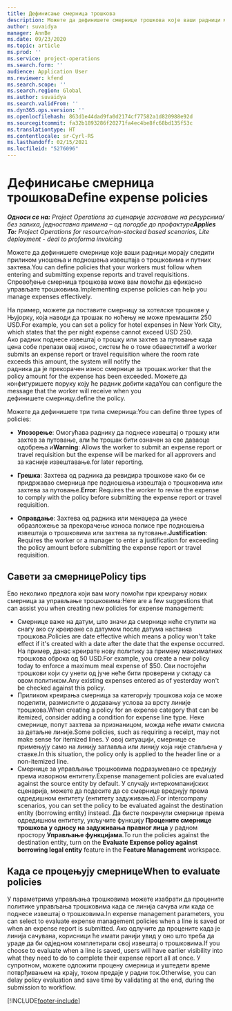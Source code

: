 ```yaml
---
title: Дефинисање смерница трошкова
description: Можете да дефинишете смернице трошкова које ваши радници морају следити приликом уношења и подношења извештаја о трошковима и путних захтева.
author: suvaidya
manager: AnnBe
ms.date: 09/23/2020
ms.topic: article
ms.prod: ''
ms.service: project-operations
ms.search.form: ''
audience: Application User
ms.reviewer: kfend
ms.search.scope: ''
ms.search.region: Global
ms.author: suvaidya
ms.search.validFrom: ''
ms.dyn365.ops.version: ''
ms.openlocfilehash: 863d1e44dad9fa0d2174cf77582a1d820988e92d
ms.sourcegitcommit: fa32b1893286f20271fa4ec4be8fc68bd135f53c
ms.translationtype: HT
ms.contentlocale: sr-Cyrl-RS
ms.lasthandoff: 02/15/2021
ms.locfileid: "5276096"
---
```

# <a name="define-expense-policies"></a><span data-ttu-id="c3995-103">Дефинисање смерница трошкова</span><span class="sxs-lookup"><span data-stu-id="c3995-103">Define expense policies</span></span>

<span data-ttu-id="c3995-104">_**Односи се на:** Project Operations за сценарије засноване на ресурсима/без залиха, једноставна примена – од погодбе до профактуре_</span><span class="sxs-lookup"><span data-stu-id="c3995-104">_**Applies To:** Project Operations for resource/non-stocked based scenarios, Lite deployment - deal to proforma invoicing_</span></span>

<span data-ttu-id="c3995-105">Можете да дефинишете смернице које ваши радници морају следити приликом уношења и подношења извештаја о трошковима и путних захтева.</span><span class="sxs-lookup"><span data-stu-id="c3995-105">You can define policies that your workers must follow when entering and submitting expense reports and travel requisitions.</span></span>         
<span data-ttu-id="c3995-106">Спровођење смерница трошкова може вам помоћи да ефикасно управљате трошковима.</span><span class="sxs-lookup"><span data-stu-id="c3995-106">Implementing expense policies can help you manage expenses effectively.</span></span>         

<span data-ttu-id="c3995-107">На пример, можете да поставите смерницу за хотелске трошкове у Њујорку, која наводи да трошак по ноћењу не може премашити 250 USD.</span><span class="sxs-lookup"><span data-stu-id="c3995-107">For example, you can set a policy for hotel expenses in New York City, which states that the per night expense cannot exceed USD 250.</span></span>       
<span data-ttu-id="c3995-108">Ако радник поднесе извештај о трошку или захтев за путовање када цена собе прелази овај износ, систем ће о томе обавестити</span><span class="sxs-lookup"><span data-stu-id="c3995-108">If a worker submits an expense report or travel requisition where the room rate exceeds this amount, the system will notify the</span></span>         
<span data-ttu-id="c3995-109">радника да је прекорачен износ смернице за трошак.</span><span class="sxs-lookup"><span data-stu-id="c3995-109">worker that the policy amount for the expense has been exceeded.</span></span> <span data-ttu-id="c3995-110">Можете да конфигуришете поруку коју ће радник добити када</span><span class="sxs-lookup"><span data-stu-id="c3995-110">You can configure the message that the worker will receive when you</span></span>        
<span data-ttu-id="c3995-111">дефинишете смерницу.</span><span class="sxs-lookup"><span data-stu-id="c3995-111">define the policy.</span></span>      
        
<span data-ttu-id="c3995-112">Можете да дефинишете три типа смерница:</span><span class="sxs-lookup"><span data-stu-id="c3995-112">You can define three types of policies:</span></span>         
        
- <span data-ttu-id="c3995-113">**Упозорење**: Омогућава раднику да поднесе извештај о трошку или захтев за путовање, али ће трошак бити означен за све даваоце одобрења и</span><span class="sxs-lookup"><span data-stu-id="c3995-113">**Warning**: Allows the worker to submit an expense report or travel requisition but the expense will be marked for all approvers and</span></span>         
  <span data-ttu-id="c3995-114">за касније извештавање.</span><span class="sxs-lookup"><span data-stu-id="c3995-114">for later reporting.</span></span>        

- <span data-ttu-id="c3995-115">**Грешка**: Захтева од радника да ревидира трошкове како би се придржавао смерница пре подношења извештаја о трошковима или захтева за путовање.</span><span class="sxs-lookup"><span data-stu-id="c3995-115">**Error**: Requires the worker to revise the expense to comply with the policy before submitting the expense report or travel requisition.</span></span>        
 
 - <span data-ttu-id="c3995-116">**Оправдање**: Захтева од радника или менаџера да унесе образложење за прекорачење износа полисе пре подношења извештаја о трошковима или захтева за путовање.</span><span class="sxs-lookup"><span data-stu-id="c3995-116">**Justification**: Requires the worker or a manager to enter a justification for exceeding the policy amount before submitting the expense report or travel requisition.</span></span>        

## <a name="policy-tips"></a><span data-ttu-id="c3995-117">Савети за смернице</span><span class="sxs-lookup"><span data-stu-id="c3995-117">Policy tips</span></span>
<span data-ttu-id="c3995-118">Ево неколико предлога који вам могу помоћи при креирању нових смерница за управљање трошковима:</span><span class="sxs-lookup"><span data-stu-id="c3995-118">Here are a few suggestions that can assist you when creating new policies for expense management:</span></span> 

- <span data-ttu-id="c3995-119">Смернице важе на датум, што значи да смернице неће ступити на снагу ако су креиране са датумом после датума настанка трошкова.</span><span class="sxs-lookup"><span data-stu-id="c3995-119">Policies are date effective which means a policy won't take effect if it's created with a date after the date that the expense occurred.</span></span> <span data-ttu-id="c3995-120">На пример, данас креирате нову политику за примену максималних трошкова оброка од 50 USD.</span><span class="sxs-lookup"><span data-stu-id="c3995-120">For example, you create a new policy today to enforce a maximum meal expense of $50.</span></span> <span data-ttu-id="c3995-121">Сви постојећи трошкови који су унети од јуче неће бити проверени у складу са овом политиком.</span><span class="sxs-lookup"><span data-stu-id="c3995-121">Any existing expenses entered as of yesterday won't be checked against this policy.</span></span>
- <span data-ttu-id="c3995-122">Приликом креирања смерница за категорију трошкова која се може поделити, размислите о додавању услова за врсту линије трошкова.</span><span class="sxs-lookup"><span data-stu-id="c3995-122">When creating a policy for an expense category that can be itemized, consider adding a condition for expense line type.</span></span> <span data-ttu-id="c3995-123">Неке смернице, попут захтева за признаницом, можда неће имати смисла за детаљне линије.</span><span class="sxs-lookup"><span data-stu-id="c3995-123">Some policies, such as requiring a receipt, may not make sense for itemized lines.</span></span> <span data-ttu-id="c3995-124">У овој ситуацији, смернице се примењују само на линију заглавља или линију која није стављена у ставке.</span><span class="sxs-lookup"><span data-stu-id="c3995-124">In this situation, the policy only is applied to the header line or a non-itemized line.</span></span> 
- <span data-ttu-id="c3995-125">Смернице за управљање трошковима подразумевано се вреднују према изворном ентитету.</span><span class="sxs-lookup"><span data-stu-id="c3995-125">Expense management policies are evaluated against the source entity by default.</span></span> <span data-ttu-id="c3995-126">У случају интеркомпанијских сценарија, можете да подесите да се смернице вреднују према одредишном ентитету (ентитету задуживања).</span><span class="sxs-lookup"><span data-stu-id="c3995-126">For intercompany scenarios, you can set the policy to be evaluated against the destination entity (borrowing entity) instead.</span></span> <span data-ttu-id="c3995-127">Да бисте покренули смернице према одредишном ентитету, укључите функцију **Процените смернице трошкова у односу на задуживања правног лица** у радном простору **Управљање функцијама**.</span><span class="sxs-lookup"><span data-stu-id="c3995-127">To run the policies against the destination entity, turn on the **Evaluate Expense policy against borrowing legal entity** feature in the **Feature Management** workspace.</span></span>

## <a name="when-to-evaluate-policies"></a><span data-ttu-id="c3995-128">Када се процењују смернице</span><span class="sxs-lookup"><span data-stu-id="c3995-128">When to evaluate policies</span></span>

<span data-ttu-id="c3995-129">У параметрима управљања трошковима можете изабрати да процените политике управљања трошковима када се линија сачува или када се поднесе извештај о трошковима.</span><span class="sxs-lookup"><span data-stu-id="c3995-129">In expense management parameters, you can select to evaluate expense management policies when a line is saved or when an expense report is submitted.</span></span> <span data-ttu-id="c3995-130">Ако одлучите да процените када је линија сачувана, корисници ће имати ранији увид у оно што треба да ураде да би одједном комплетирали свој извештај о трошковима.</span><span class="sxs-lookup"><span data-stu-id="c3995-130">If you choose to evaluate when a line is saved, users will have earlier visibility into what they need to do to complete their expense report all at once.</span></span> <span data-ttu-id="c3995-131">У супротном, можете одложити процену смерница и уштедети време потврђивањем на крају, током предаје у радни ток.</span><span class="sxs-lookup"><span data-stu-id="c3995-131">Otherwise, you can delay policy evaluation and save time by validating at the end, during the submission to workflow.</span></span>


[!INCLUDE[footer-include](../includes/footer-banner.md)]